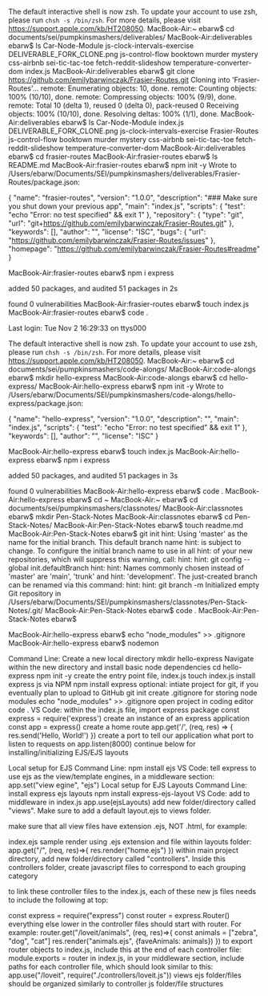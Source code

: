 The default interactive shell is now zsh.
To update your account to use zsh, please run `chsh -s /bin/zsh`.
For more details, please visit https://support.apple.com/kb/HT208050.
MacBook-Air:~ ebarw$ cd documents/sei/pumpkinsmashers/deliverables/
MacBook-Air:deliverables ebarw$ ls
Car-Node-Module			js-clock-intervals-exercise
DELIVERABLE_FORK_CLONE.png	js-control-flow
booktown			murder mystery
css-airbnb			sei-tic-tac-toe
fetch-reddit-slideshow		temperature-converter-dom
index.js
MacBook-Air:deliverables ebarw$ git clone https://github.com/emilybarwinczak/Frasier-Routes.git
Cloning into 'Frasier-Routes'...
remote: Enumerating objects: 10, done.
remote: Counting objects: 100% (10/10), done.
remote: Compressing objects: 100% (9/9), done.
remote: Total 10 (delta 1), reused 0 (delta 0), pack-reused 0
Receiving objects: 100% (10/10), done.
Resolving deltas: 100% (1/1), done.
MacBook-Air:deliverables ebarw$ ls
Car-Node-Module			index.js
DELIVERABLE_FORK_CLONE.png	js-clock-intervals-exercise
Frasier-Routes			js-control-flow
booktown			murder mystery
css-airbnb			sei-tic-tac-toe
fetch-reddit-slideshow		temperature-converter-dom
MacBook-Air:deliverables ebarw$ cd frasier-routes
MacBook-Air:frasier-routes ebarw$ ls
README.md
MacBook-Air:frasier-routes ebarw$ npm init -y
Wrote to /Users/ebarw/Documents/SEI/pumpkinsmashers/deliverables/Frasier-Routes/package.json:

{
  "name": "frasier-routes",
  "version": "1.0.0",
  "description": "### Make sure you shut down your previous app",
  "main": "index.js",
  "scripts": {
    "test": "echo \"Error: no test specified\" && exit 1"
  },
  "repository": {
    "type": "git",
    "url": "git+https://github.com/emilybarwinczak/Frasier-Routes.git"
  },
  "keywords": [],
  "author": "",
  "license": "ISC",
  "bugs": {
    "url": "https://github.com/emilybarwinczak/Frasier-Routes/issues"
  },
  "homepage": "https://github.com/emilybarwinczak/Frasier-Routes#readme"
}


MacBook-Air:frasier-routes ebarw$ npm i express

added 50 packages, and audited 51 packages in 2s

found 0 vulnerabilities
MacBook-Air:frasier-routes ebarw$ touch index.js
MacBook-Air:frasier-routes ebarw$ code .

















Last login: Tue Nov  2 16:29:33 on ttys000

The default interactive shell is now zsh.
To update your account to use zsh, please run `chsh -s /bin/zsh`.
For more details, please visit https://support.apple.com/kb/HT208050.
MacBook-Air:~ ebarw$ cd documents/sei/pumpkinsmashers/code-alongs/
MacBook-Air:code-alongs ebarw$ mkdir hello-express
MacBook-Air:code-alongs ebarw$ cd hello-express/
MacBook-Air:hello-express ebarw$ npm init -y
Wrote to /Users/ebarw/Documents/SEI/pumpkinsmashers/code-alongs/hello-express/package.json:

{
  "name": "hello-express",
  "version": "1.0.0",
  "description": "",
  "main": "index.js",
  "scripts": {
    "test": "echo \"Error: no test specified\" && exit 1"
  },
  "keywords": [],
  "author": "",
  "license": "ISC"
}


MacBook-Air:hello-express ebarw$ touch index.js
MacBook-Air:hello-express ebarw$ npm i express

added 50 packages, and audited 51 packages in 3s

found 0 vulnerabilities
MacBook-Air:hello-express ebarw$ code .
MacBook-Air:hello-express ebarw$ cd ~
MacBook-Air:~ ebarw$ cd documents/sei/pumpkinsmashers/classnotes/
MacBook-Air:classnotes ebarw$ mkdir Pen-Stack-Notes
MacBook-Air:classnotes ebarw$ cd Pen-Stack-Notes/
MacBook-Air:Pen-Stack-Notes ebarw$ touch readme.md
MacBook-Air:Pen-Stack-Notes ebarw$ git init
hint: Using 'master' as the name for the initial branch. This default branch name
hint: is subject to change. To configure the initial branch name to use in all
hint: of your new repositories, which will suppress this warning, call:
hint: 
hint: 	git config --global init.defaultBranch <name>
hint: 
hint: Names commonly chosen instead of 'master' are 'main', 'trunk' and
hint: 'development'. The just-created branch can be renamed via this command:
hint: 
hint: 	git branch -m <name>
Initialized empty Git repository in /Users/ebarw/Documents/SEI/pumpkinsmashers/classnotes/Pen-Stack-Notes/.git/
MacBook-Air:Pen-Stack-Notes ebarw$ code .
MacBook-Air:Pen-Stack-Notes ebarw$ 




MacBook-Air:hello-express ebarw$ echo "node_modules" >> .gitignore
MacBook-Air:hello-express ebarw$ nodemon

Command Line:
Create a new local directory
mkdir hello-express
Navigate within the new directory and install basic node dependencies
cd hello-express
npm init -y
create the entry point file, index.js
touch index.js
install express js via NPM
npm install express
optional: intiate project for git, if you eventually plan to upload to GitHub
git init
create .gitignore for storing node modules
echo "node_modules" >> .gitignore
open project in coding editor
code .
VS Code:
within the index.js file, import express package
const express = require('express')
create an instance of an express application
const app = express()
create a home route
app.get('/', (req, res) => {
    res.send('Hello, World!')
})
create a port to tell our application what port to listen to requests on
app.listen(8000)
continue below for installing/initializing EJS/EJS layouts

Local setup for EJS
Command Line:
npm install ejs
VS Code:
tell express to use ejs as the view/template engines, in a middleware section:
app.set("view egine", "ejs")
Local setup for EJS Layouts
Command Line:
install express ejs layouts
npm install express-ejs-layout
VS Code:
add to middleware in index.js
app.use(ejsLayouts)
add new folder/directory called "views". Make sure to add a default layout.ejs to views folder.

make sure that all view files have extension .ejs, NOT .html, for example:

index.ejs
sample render using .ejs extension and file within layouts folder:
app.get("/", (req, res)=>{
    res.render("home.ejs")
})
within main project directory, add new folder/directory called "controllers". Inside this controllers folder, create javascript files to correspond to each grouping category

to link these controller files to the index.js, each of these new js files needs to include the following at top:

const express = require("express")
const router = express.Router()
everything else lower in the controller files should start with router. For example:
router.get("/loveit/animals", (req, res)=>{
    const animals = ["zebra", "dog", "cat"]
    res.render("animals.ejs", {faveAnimals: animals})
})
to export router objects to index.js, include this at the end of each controller file:
module.exports = router
in index.js, in your middleware section, include paths for each controller file, which should look similar to this:
app.use("/loveit", require("./controllers/loveit.js"))
views ejs folder/files should be organized similarly to controller js folder/file structures